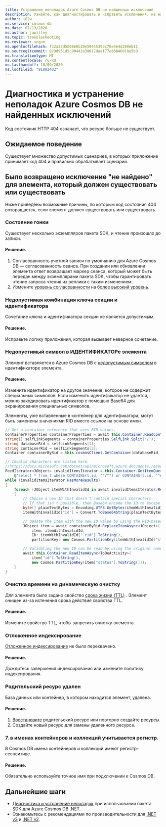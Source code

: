 ```yaml
---
title: Устранение неполадок Azure Cosmos DB не найденных исключений
description: Узнайте, как диагностировать и исправить исключения, не найденные.
author: j82w
ms.service: cosmos-db
ms.date: 07/13/2020
ms.author: jawilley
ms.topic: troubleshooting
ms.reviewer: sngun
ms.openlocfilehash: f32a37d5d08e8b20e59455393c70e4e4d288eb11
ms.sourcegitcommit: 829d951d5c90442a38012daaf77e86046018e5b9
ms.translationtype: MT
ms.contentlocale: ru-RU
ms.lasthandoff: 10/09/2020
ms.locfileid: "91802402"
---
```

# <a name="diagnose-and-troubleshoot-azure-cosmos-db-not-found-exceptions"></a>Диагностика и устранение неполадок Azure Cosmos DB не найденных исключений
Код состояния HTTP 404 означает, что ресурс больше не существует.

## <a name="expected-behavior"></a>Ожидаемое поведение
Существует множество допустимых сценариев, в которых приложение принимает код 404 и правильно обрабатывает сценарий.

## <a name="a-not-found-exception-was-returned-for-an-item-that-should-exist-or-does-exist"></a>Было возвращено исключение "не найдено" для элемента, который должен существовать или существовать
Ниже приведены возможные причины, по которым код состояния 404 возвращается, если элемент должен существовать или существовать.

### <a name="race-condition"></a>Состояние гонки
Существует несколько экземпляров пакета SDK, и чтение произошло до записи.

#### <a name="solution"></a>Решение.
1. Согласованность учетной записи по умолчанию для Azure Cosmos DB — согласованность сеанса. При создании или обновлении элемента ответ возвращает маркер сеанса, который может быть передан между экземплярами пакета SDK, чтобы гарантировать чтение запроса чтения из реплики с таким изменением.
1. Измените [уровень согласованности](consistency-levels-choosing.md) на [более высокий уровень](consistency-levels-tradeoffs.md).

### <a name="invalid-partition-key-and-id-combination"></a>Недопустимая комбинация ключа секции и идентификатора
Сочетание ключа и идентификатора секции не является допустимым.

#### <a name="solution"></a>Решение.
Исправьте логику приложения, которая вызывает неверное сочетание. 

### <a name="invalid-character-in-an-item-id"></a>Недопустимый символ в ИДЕНТИФИКАТОРе элемента
Элемент вставляется в Azure Cosmos DB с [недопустимым символом](https://docs.microsoft.com/dotnet/api/microsoft.azure.documents.resource.id?view=azure-dotnet&preserve-view=true#remarks) в идентификаторе элемента.

#### <a name="solution"></a>Решение.
Измените идентификатор на другое значение, которое не содержит специальных символов. Если изменить идентификатор не удается, можно закодировать идентификатор с помощью Base64 для экранирования специальных символов.

Элементы, уже вставленные в контейнер для идентификатора, могут быть заменены значениями RID вместо ссылок на основе имен.
```c#
// Get a container reference that uses RID values.
ContainerProperties containerProperties = await this.Container.ReadContainerAsync();
string[] selfLinkSegments = containerProperties.SelfLink.Split('/');
string databaseRid = selfLinkSegments[1];
string containerRid = selfLinkSegments[3];
Container containerByRid = this.cosmosClient.GetContainer(databaseRid, containerRid);

// Invalid characters are listed here.
//https://docs.microsoft.com/dotnet/api/microsoft.azure.documents.resource.id?view=azure-dotnet&preserve-view=true#remarks
FeedIterator<JObject> invalidItemsIterator = this.Container.GetItemQueryIterator<JObject>(
    @"select * from t where CONTAINS(t.id, ""/"") or CONTAINS(t.id, ""#"") or CONTAINS(t.id, ""?"") or CONTAINS(t.id, ""\\"") ");
while (invalidItemsIterator.HasMoreResults)
{
    foreach (JObject itemWithInvalidId in await invalidItemsIterator.ReadNextAsync())
    {
        // Choose a new ID that doesn't contain special characters.
        // If that isn't possible, then Base64 encode the ID to escape the special characters.
        byte[] plainTextBytes = Encoding.UTF8.GetBytes(itemWithInvalidId["id"].ToString());
        itemWithInvalidId["id"] = Convert.ToBase64String(plainTextBytes);

        // Update the item with the new ID value by using the RID-based container reference.
        JObject item = await containerByRid.ReplaceItemAsync<JObject>(
            item: itemWithInvalidId,
            ID: itemWithInvalidId["_rid"].ToString(),
            partitionKey: new Cosmos.PartitionKey(itemWithInvalidId["status"].ToString()));

        // Validating the new ID can be read by using the original name-based container reference.
        await this.Container.ReadItemAsync<ToDoActivity>(
            item["id"].ToString(),
            new Cosmos.PartitionKey(item["status"].ToString())); ;
    }
}
```

### <a name="time-to-live-purge"></a>Очистка времени на динамическую очистку
Для элемента было задано свойство [срока жизни (TTL)](https://docs.microsoft.com/azure/cosmos-db/time-to-live) . Элемент очищен из-за истечения срока действия свойства TTL.

#### <a name="solution"></a>Решение.
Измените свойство TTL, чтобы запретить очистку элемента.

### <a name="lazy-indexing"></a>Отложенное индексирование
[Отложенное индексирование](index-policy.md#indexing-mode) не было перехвачено.

#### <a name="solution"></a>Решение.
Дождитесь завершения индексирования или измените политику индексирования.

### <a name="parent-resource-deleted"></a>Родительский ресурс удален
База данных или контейнер, в котором находится элемент, удалена.

#### <a name="solution"></a>Решение.
1. [Восстановите](https://docs.microsoft.com/azure/cosmos-db/online-backup-and-restore#backup-retention-period) родительский ресурс или повторно создайте ресурсы.
1. Создайте новый ресурс для замены удаленного ресурса.

### <a name="7-containercollection-names-are-case-sensitive"></a>7. в именах контейнеров и коллекций учитывается регистр.
В Cosmos DB имена контейнеров и коллекций имеют регистр-сеснситиве.

#### <a name="solution"></a>Решение.
Обязательно используйте точное имя при подключении к Cosmos DB.

## <a name="next-steps"></a>Дальнейшие шаги
* [Диагностика и устранение неполадок](troubleshoot-dot-net-sdk.md) при использовании пакета SDK для Azure Cosmos DB .NET.
* Ознакомьтесь с рекомендациями по производительности для [.NET v3](performance-tips-dotnet-sdk-v3-sql.md) и [.NET v2](performance-tips.md).